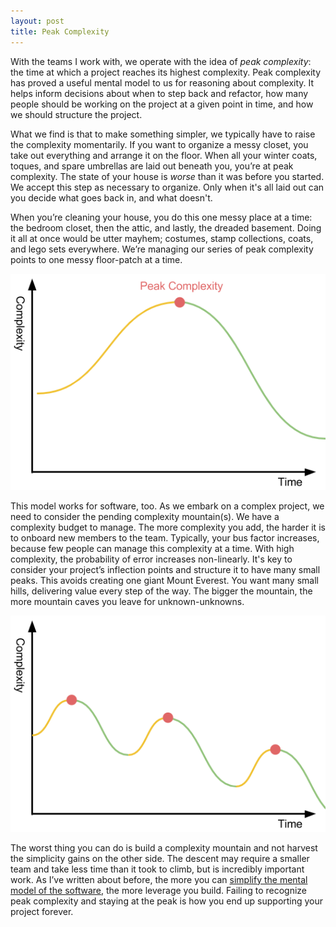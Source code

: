 ```yaml
---
layout: post
title: Peak Complexity
---
```


With the teams I work with, we operate with the idea of _peak complexity_: the
time at which a project reaches its highest complexity. Peak complexity has
proved a useful mental model to us for reasoning about complexity. It helps
inform decisions about when to step back and refactor, how many people should be
working on the project at a given point in time, and how we should structure the
project.

What we find is that to make something simpler, we typically have to raise the
complexity momentarily. If you want to organize a messy closet, you take out
everything and arrange it on the floor. When all your winter coats, toques, and
spare umbrellas are laid out beneath you, you’re at peak complexity. The state
of your house is *worse* than it was before you started. We accept this step as
necessary to organize. Only when it's all laid out can you decide what goes back
in, and what doesn't.

When you’re cleaning your house, you do this one messy place at a time: the
bedroom closet, then the attic, and lastly, the dreaded basement. Doing it all
at once would be utter mayhem; costumes, stamp collections, coats, and lego sets
everywhere. We’re managing our series of peak complexity points to one messy
floor-patch at a time.

![](/static/images/peak-complexity.png)

This model works for software, too. As we embark on a complex project, we need
to consider the pending complexity mountain(s). We have a complexity budget to
manage. The more complexity you add, the harder it is to onboard new members to
the team. Typically, your bus factor increases, because few people can manage
this complexity at a time. With high complexity, the probability of error
increases non-linearly. It's key to consider your project’s inflection points
and structure it to have many small peaks. This avoids creating one giant Mount
Everest. You want many small hills, delivering value every step of the way. The
bigger the mountain, the more mountain caves you leave for unknown-unknowns.

![](/static/images/peak-complexity-smaller.png)

The worst thing you can do is build a complexity mountain and not harvest the
simplicity gains on the other side. The descent may require a smaller team and
take less time than it took to climb, but is incredibly important work. As I’ve
written about before, the more you can [simplify the mental model of the
software](/drafts), the more leverage you build. Failing to recognize peak
complexity and staying at the peak is how you end up supporting your project
forever.

